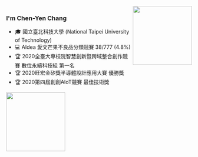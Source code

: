 <!--
**BlackyYen/BlackyYen** is a ✨ _special_ ✨ repository because its `README.md` (this file) appears on your GitHub profile.

Here are some ideas to get you started:

- 🔭 I’m currently working on ...
- 🌱 I’m currently learning ...
- 👯 I’m looking to collaborate on ...
- 🤔 I’m looking for help with ...
- 💬 Ask me about ...
- 📫 How to reach me: ...
- 😄 Pronouns: ...
- ⚡ Fun fact: ...
-->

<img height="160" align="right" src="https://github-readme-stats.vercel.app/api?username=BlackyYen&show_icons=True&count_private=True" />

### I'm Chen-Yen Chang

- 🎓 國立臺北科技大學 (National Taipei University of Technology)
- 💻 AIdea 愛文芒果不良品分類競賽 38/777 (4.8%)
- 🏆 2020全臺大專校院智慧創新暨跨域整合創作競賽 數位永續科技組 第一名
- 🏆 2020旺宏金矽獎半導體設計應用大賽 優勝獎
- 🏆 2020第四屆創創AIoT競賽 最佳技術獎

<img height="160" align="center" src="https://github-profile-trophy.vercel.app/?username=BlackyYen&column=7&margin-w=5" />
